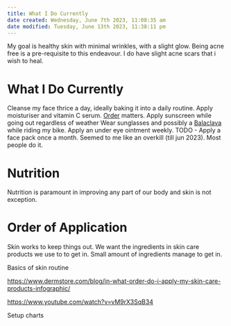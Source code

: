 ```yaml
---
title: What I Do Currently
date created: Wednesday, June 7th 2023, 11:08:35 am
date modified: Tuesday, June 13th 2023, 11:38:11 pm
---
```


My goal is healthy skin with minimal wrinkles, with a slight glow.
Being acne free is a pre-requisite to this endeavour.
I do have slight acne scars that i wish to heal.

# What I Do Currently

Cleanse my face thrice a day, ideally baking it into a daily routine.
Apply moisturiser and vitamin C serum. [Order](Health-Self-Care/Skin-Care.md#Order%20of%20application) matters.
Apply sunscreen while going out regardless of weather
Wear sunglasses and possibly a [Balaclava](https://www.amazon.in/balaclava/s?k=balaclava) while riding my bike.
Apply an under eye ointment weekly.
TODO - Apply a face pack once a month. Seemed to me like an overkill (till jun 2023). Most people do it.

# Nutrition

Nutrition is paramount in improving any part of our body and skin is not exception.

# Order of Application

Skin works to keep things out. We want the ingredients in skin care products we use to to get in. Small amount of ingredients manage to get in.

Basics of skin routine

https://www.dermstore.com/blog/in-what-order-do-i-apply-my-skin-care-products-infographic/

https://www.youtube.com/watch?v=vM9rX3SqB34

Setup charts
